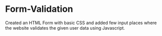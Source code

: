 # Form-Validation
Created an HTML  Form with basic CSS and added few input places where the website validates the given user data using Javascript.
